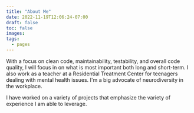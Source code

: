 ```yaml
---
title: "About Me"
date: 2022-11-19T12:06:24-07:00
draft: false 
toc: false
images:
tags:
  - pages
---
```


With a focus on clean code, maintainability, testability, and overall code quality, I will focus in on what is most important both long and short-term. I also work as a teacher at a Residential Treatment Center for teenagers dealing with mental health issues. I'm a big advocate of neurodiversity in the workplace. 

I have worked on a variety of projects that emphasize the variety of experience I am able to leverage. 

